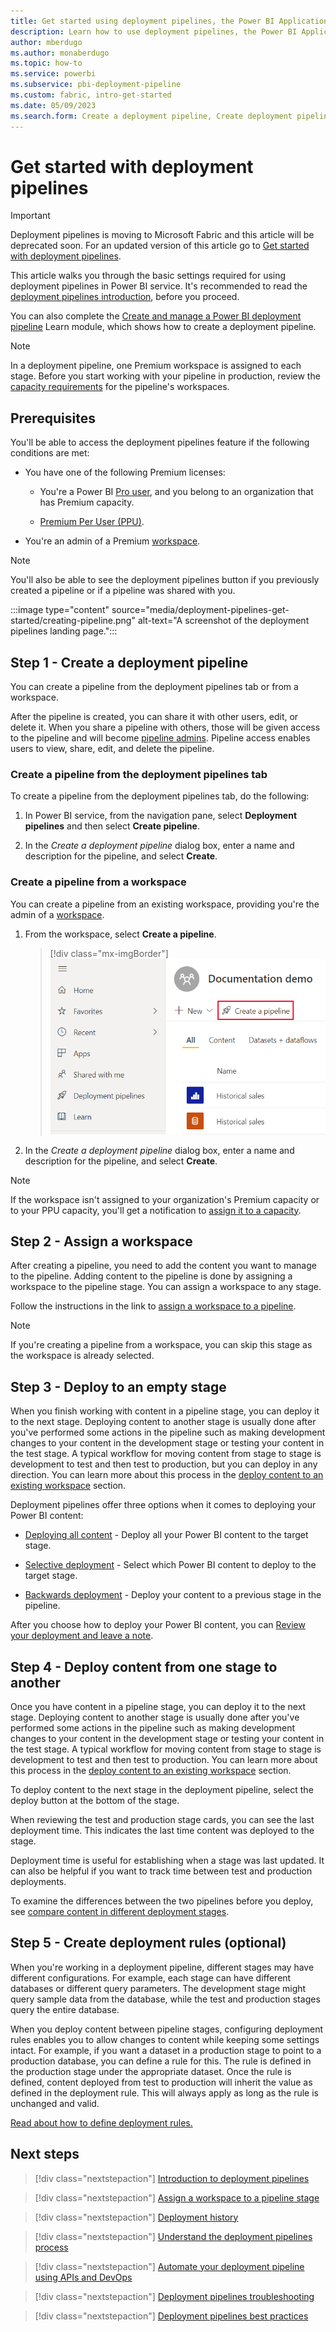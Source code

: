 ```yaml
---
title: Get started using deployment pipelines, the Power BI Application lifecycle management (ALM) tool
description: Learn how to use deployment pipelines, the Power BI Application lifecycle management (ALM) tool
author: mberdugo
ms.author: monaberdugo
ms.topic: how-to
ms.service: powerbi
ms.subservice: pbi-deployment-pipeline
ms.custom: fabric, intro-get-started
ms.date: 05/09/2023
ms.search.form: Create a deployment pipeline, Create deployment pipeline, Introduction to Deployment pipelines
---
```


# Get started with deployment pipelines

> [!IMPORTANT]
> Deployment pipelines is moving to Microsoft Fabric and this article will be deprecated soon. For an updated version of this article go to [Get started with deployment pipelines](/fabric/cicd/deployment-pipelines/get-started-with-deployment-pipelines).

This article walks you through the basic settings required for using deployment pipelines in Power BI service. It's recommended to read the [deployment pipelines introduction](deployment-pipelines-overview.md), before you proceed.

You can also complete the [Create and manage a Power BI deployment pipeline](/training/modules/power-bi-deployment-pipelines) Learn module, which shows how to create a deployment pipeline.

>[!NOTE]
>In a deployment pipeline, one Premium workspace is assigned to each stage. Before you start working with your pipeline in production, review the [capacity requirements](deployment-pipelines-troubleshooting.yml#what-type-of-capacity-can-i-assign-to-a-workspace-in-a-pipeline-) for the pipeline's workspaces.

## Prerequisites

You'll be able to access the deployment pipelines feature if the following conditions are met:

* You have one of the following Premium licenses:

  * You're a Power BI [Pro user](../enterprise/service-admin-purchasing-power-bi-pro.md), and you belong to an organization that has Premium capacity.

  * [Premium Per User (PPU)](../enterprise/service-premium-per-user-faq.yml).

* You're an admin of a Premium [workspace](../collaborate-share/service-create-the-new-workspaces.md).

>[!NOTE]
> You'll also be able to see the deployment pipelines button if you previously created a pipeline or if a pipeline was shared with you.

:::image type="content" source="media/deployment-pipelines-get-started/creating-pipeline.png" alt-text="A screenshot of the deployment pipelines landing page.":::

## Step 1 - Create a deployment pipeline

You can create a pipeline from the deployment pipelines tab or from a workspace.

After the pipeline is created, you can share it with other users, edit, or delete it. When you share a pipeline with others, those will be given access to the pipeline and will become [pipeline admins](deployment-pipelines-process.md#permissions). Pipeline access enables users to view, share, edit, and delete the pipeline.

### Create a pipeline from the deployment pipelines tab

To create a pipeline from the deployment pipelines tab, do the following:

1. In Power BI service, from the navigation pane, select **Deployment pipelines** and then select **Create pipeline**.

2. In the *Create a deployment pipeline* dialog box, enter a name and description for the pipeline, and select **Create**.

### Create a pipeline from a workspace

You can create a pipeline from an existing workspace, providing you're the admin of a [workspace](../collaborate-share/service-create-the-new-workspaces.md).

1. From the workspace, select **Create a pipeline**.

    > [!div class="mx-imgBorder"]
    > ![A screenshot of the create a pipeline button in a workspace.](media/deployment-pipelines-get-started/workspace-deploy.png)

2. In the *Create a deployment pipeline* dialog box, enter a name and description for the pipeline, and select **Create**.

>[!NOTE]
>If the workspace isn't assigned to your organization's Premium capacity or to your PPU capacity, you'll get a notification to [assign it to a capacity](../enterprise/service-admin-premium-manage.md#assign-a-workspace-to-a-capacity).  

## Step 2 - Assign a workspace

After creating a pipeline, you need to add the content you want to manage to the pipeline. Adding content to the pipeline is done by assigning a workspace to the pipeline stage. You can assign a workspace to any stage.

Follow the instructions in the link to [assign a workspace to a pipeline](deployment-pipelines-assign.md#assign-a-workspace-to-any-vacant-pipeline-stage).

>[!NOTE]
>If you're creating a pipeline from a workspace, you can skip this stage as the workspace is already selected.

## Step 3 - Deploy to an empty stage

When you finish working with content in a pipeline stage, you can deploy it to the next stage. Deploying content to another stage is usually done after you've performed some actions in the pipeline such as making development changes to your content in the development stage or testing your content in the test stage. A typical workflow for moving content from stage to stage is development to test and then test to production, but you can deploy in any direction. You can learn more about this process in the [deploy content to an existing workspace](deployment-pipelines-process.md#deploy-content-to-an-existing-workspace) section.

Deployment pipelines offer three options when it comes to deploying your Power BI content:

* [Deploying all content](deployment-pipelines-deploy.md#deploy-all-content) - Deploy all your Power BI content to the target stage.

* [Selective deployment](deployment-pipelines-deploy.md#selective-deployment) - Select which Power BI content to deploy to the target stage.

* [Backwards deployment](deployment-pipelines-deploy.md#backwards-deployment) - Deploy your content to a previous stage in the pipeline.

After you choose how to deploy your Power BI content, you can [Review your deployment and leave a note](deployment-pipelines-deploy.md#review-your-deployment-and-leave-a-note).

## Step 4 - Deploy content from one stage to another

Once you have content in a pipeline stage, you can deploy it to the next stage. Deploying content to another stage is usually done after you've performed some actions in the pipeline such as making development changes to your content in the development stage or testing your content in the test stage. A typical workflow for moving content from stage to stage is development to test and then test to production. You can learn more about this process in the [deploy content to an existing workspace](deployment-pipelines-process.md#deploy-content-to-an-existing-workspace) section.

To deploy content to the next stage in the deployment pipeline, select the deploy button at the bottom of the stage.

When reviewing the test and production stage cards, you can see the last deployment time. This indicates the last time content was deployed to the stage.

Deployment time is useful for establishing when a stage was last updated. It can also be helpful if you want to track time between test and production deployments.

To examine the differences between the two pipelines before you deploy, see [compare content in different deployment stages](./deployment-pipelines-compare.md).

## Step 5 - Create deployment rules (optional)

When you're working in a deployment pipeline, different stages may have different configurations. For example, each stage can have different databases or different query parameters. The development stage might query sample data from the database, while the test and production stages query the entire database.

When you deploy content between pipeline stages, configuring deployment rules enables you to allow changes to content while keeping some settings intact. For example, if you want a dataset in a production stage to point to a production database, you can define a rule for this. The rule is defined in the production stage under the appropriate dataset. Once the rule is defined, content deployed from test to production will inherit the value as defined in the deployment rule. This will always apply as long as the rule is unchanged and valid.

[Read about how to define deployment rules.](deployment-pipelines-create-rules.md)

## Next steps

>[!div class="nextstepaction"]
>[Introduction to deployment pipelines](deployment-pipelines-overview.md)

>[!div class="nextstepaction"]
>[Assign a workspace to a pipeline stage](deployment-pipelines-assign.md)

>[!div class="nextstepaction"]
>[Deployment history](deployment-pipelines-history.md)

>[!div class="nextstepaction"]
>[Understand the deployment pipelines process](deployment-pipelines-process.md)

>[!div class="nextstepaction"]
>[Automate your deployment pipeline using APIs and DevOps](deployment-pipelines-automation.md)

>[!div class="nextstepaction"]
>[Deployment pipelines troubleshooting](deployment-pipelines-troubleshooting.yml)

>[!div class="nextstepaction"]
>[Deployment pipelines best practices](deployment-pipelines-best-practices.md)
